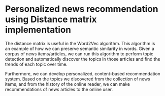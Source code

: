 # Personalized news recommendation using Distance matrix implementation

The distance matrix is useful in the Word2Vec algorithm. This algorithm is an example of how we can preserve semantic similarity in words.
Given a corpus of news items/articles, we can run this algorithm to perform topic detection and automatically discover the topics in those articles and find the trends
of each topic over time.

Furthermore, we can develop personalized, content-based recommendation system.
Based on the topics we discovered
from the collection of news items, and from
the history of the online reader, we can
make recommendations of news articles to the online user.
